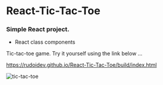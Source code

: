 # React-Tic-Tac-Toe

### Simple React project.

- React class components

Tic-tac-toe game. Try it yourself using the link below ...

https://rudoidev.github.io/React-Tic-Tac-Toe/build/index.html

![tic-tac-toe](https://user-images.githubusercontent.com/109733271/184402100-93cb952e-c5dd-424c-ac3e-1fe26e9795cb.gif)
